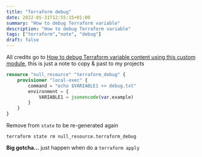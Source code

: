 ```yaml
---
title: "Terraform debug"
date: 2022-05-31T12:55:15+01:00
summary: "How to debug Terraform variable"
description: "How to debug Terraform variable"
tags: ["terraform","note", "debug"]
draft: false
---
```


All credits go to [How to debug Terraform variable content using this custom module](https://nexxai.dev/how-to-debug-terraform-variable-content-using-this-custom-module/), this is just a note to copy & past to my projects



``` terraform
resource "null_resource" "terraform_debug" {
    provisioner "local-exec" {
        command = "echo $VARIABLE1 >> debug.txt"
        environment = {
            VARIABLE1 = jsonencode(var.example)
        }
    }
}
```

Remove from `state` to be re-generated again

``` shell
terraform state rm null_resource.terraform_debug
```

**Big gotcha...** just happen when do a ```terraform apply```

